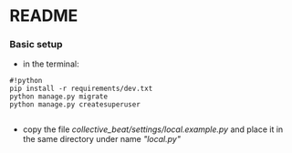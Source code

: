 # README #

### Basic setup ###
* in the terminal: 
```
#!python
pip install -r requirements/dev.txt 
python manage.py migrate
python manage.py createsuperuser


```

* copy the file *collective_beat/settings/local.example.py* and place it in the same directory under name *"local.py"*